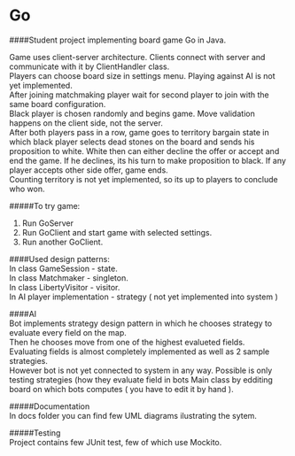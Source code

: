 # Go

####Student project implementing board game Go in Java.

Game uses client-server architecture. Clients connect with server and communicate with it by ClientHandler class.<br />
Players can choose board size in settings menu. Playing against AI is not yet implemented.<br />
After joining matchmaking player wait for second player to join with the same board configuration.<br />
Black player is chosen randomly and begins game. Move validation happens on the client side, not the server.<br />
After both players pass in a row, game goes to territory bargain state in which black player selects dead stones on the
board and sends his proposition to white. White then can either decline the offer or accept and end the game. If he 
declines, its his turn to make proposition to black. If any player accepts other side offer, game ends.<br />
Counting territory is not yet implemented, so its up to players to conclude who won.<br />

#####To try game: <br />
1. Run GoServer<br />
2. Run GoClient and start game with selected settings.<br />
3. Run another GoClient.

####Used design patterns: <br />
In class GameSession - state.<br />
In class Matchmaker - singleton.<br />
In class LibertyVisitor - visitor.<br />
In AI player implementation - strategy ( not yet implemented into system )<br />


####AI<br />
Bot implements strategy design pattern in which he chooses strategy to evaluate every field on the map.<br />
Then he chooses move from one of the highest evalueted fields. <br />
Evaluating fields is almost completely implemented as well as 2 sample strategies. <br />
However bot is not yet connected to system in any way. Possible is only testing strategies (how they evaluate field
in bots Main class by edditing board on which bots computes ( you have to edit it by hand ).

#####Documentation<br />
In docs folder you can find few UML diagrams ilustrating the sytem.<br />


#####Testing<br />
Project contains few JUnit test, few of which use Mockito.

